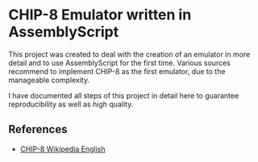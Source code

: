 # CHIP-8 Emulator written in AssemblyScript

This project was created to deal with the creation of an emulator in more detail
and to use AssemblyScript for the first time. Various sources recommend to
implement CHIP-8 as the first emulator, due to the manageable complexity.

I have documented all steps of this project in detail here to guarantee
reproducibility as well as high quality.

## References

- [CHIP-8 Wikipedia English](https://en.wikipedia.org/wiki/CHIP-8)
